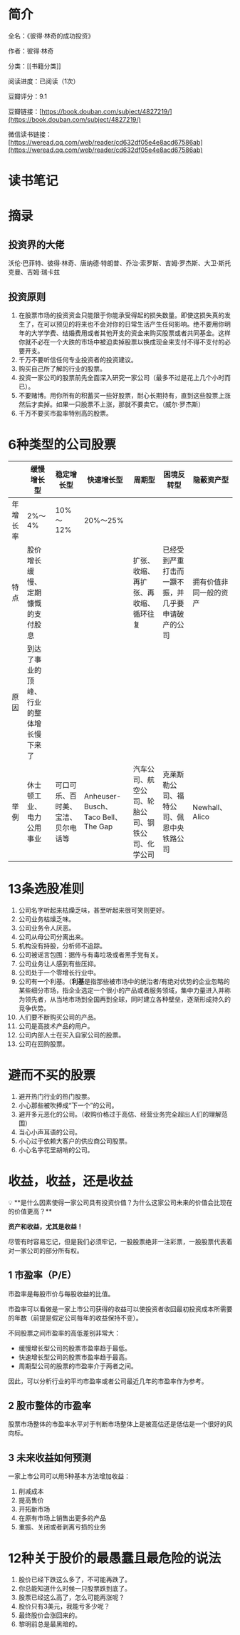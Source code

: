 # 简介

全名：《彼得·林奇的成功投资》

作者：彼得·林奇

分类：[[书籍分类]]

阅读进度：已阅读（1次）

豆瓣评分：9.1

豆瓣链接：[https://book.douban.com/subject/4827219/](https://book.douban.com/subject/4827219/)

微信读书链接：[https://weread.qq.com/web/reader/cd632df05e4e8acd67586ab](https://weread.qq.com/web/reader/cd632df05e4e8acd67586ab)

# 读书笔记



# 摘录

## 投资界的大佬

沃伦·巴菲特、彼得·林奇、唐纳德·特朗普、乔治·索罗斯、吉姆·罗杰斯、大卫·斯托克曼、吉姆·瑞卡兹

## 投资原则

1. 在股票市场的投资资金只能限于你能承受得起的损失数量。即使这损失真的发生了，在可以预见的将来也不会对你的日常生活产生任何影响。绝不要用你明年的大学学费、结婚费用或者其他开支的资金来购买股票或者共同基金。这样你就不必在一个大跌的市场中被迫卖掉股票以换成现金来支付不得不支付的必要开支。
2. 千万不要听信任何专业投资者的投资建议。
3. 购买自己所了解的行业的股票。
4. 投资一家公司的股票前先全面深入研究一家公司（最多不过是花上几个小时而已）。
5. 不要赌博。用你所有的积蓄买一些好股票，耐心长期持有，直到这些股票上涨然后才卖掉。如果一只股票不上涨，那就不要卖它。（威尔·罗杰斯）
6. 千万不要买市盈率特别高的股票。

# 6种类型的公司股票

||缓慢增长型|稳定增长型|快速增长型|周期型|困境反转型|隐蔽资产型|
|---|---|---|---|---|---|---|
|年增长率|2%～4%|10%～12%|20%～25%||||
|特点|股价增长缓慢、定期慷慨的支付股息|||扩张、收缩、再扩张、再收缩、循环往复|已经受到严重打击而一蹶不振，并几乎要申请破产的公司|拥有价值非同一般的资产|
|原因|到达了事业的顶峰、行业的整体增长慢下来了||||||
|举例|休士顿工业、电力公用事业|可口可乐、百时美、宝洁、贝尔电话等|Anheuser-Busch、Taco Bell、The Gap|汽车公司、航空公司、轮胎公司、钢铁公司、化学公司|克莱斯勒公司、福特公司、佩恩中央铁路公司|Newhall、Alico|

# 13条选股准则

1. 公司名字听起来枯燥乏味，甚至听起来很可笑则更好。
2. 公司业务枯燥乏味。
3. 公司业务令人厌恶。
4. 公司从母公司分离出来。
5. 机构没有持股，分析师不追踪。
6. 公司被谣言包围：据传与有毒垃圾或者黑手党有关。
7. 公司业务让人感到有些压抑。
8. 公司处于一个零增长行业中。
9. 公司有一个利基。（**利基**是指那些被市场中的统治者/有绝对优势的企业忽略的某些细分市场，指企业选定一个很小的产品或者服务领域，集中力量进入并称为领先者，从当地市场到全国再到全球，同时建立各种壁垒，逐渐形成持久的竞争优势。
10. 人们要不断购买公司的产品。
11. 公司是高技术产品的用户。
12. 公司内部人士在买入自家公司的股票。
13. 公司在回购股票。

# 避而不买的股票

1. 避开热门行业的热门股票。
2. 小心那些被吹捧成“下一个”的公司。
3. 避开多元恶化的公司。（收购价格过于高估、经营业务完全超出人们的理解范围）
4. 当心小声耳语的公司。
5. 小心过于依赖大客户的供应商公司股票。
6. 小心名字花里胡哨的公司。

# 收益，收益，还是收益

<aside> 💡 **是什么因素使得一家公司具有投资价值？为什么这家公司未来的价值会比现在的价值更高？**

**资产和收益，尤其是收益！**

</aside>

尽管有时容易忘记，但是我们必须牢记，一股股票绝非一注彩票，一股股票代表着对一家公司的部分所有权。

## 1 市盈率（P/E）

市盈率是每股市价与每股收益的比值。

市盈率可以看做是一家上市公司获得的收益可以使投资者收回最初投资成本所需要的年数（前提是假定公司每年的收益保持不变）。

不同股票之间市盈率的高低差别非常大：

- 缓慢增长型公司的股票市盈率趋于最低。
- 快速增长型公司的股票市盈率趋于最高。
- 周期型公司的股票的市盈率介于两者之间。

因此，可以分析行业的平均市盈率或者公司最近几年的市盈率作为参考。

## 2 股市整体的市盈率

股票市场整体的市盈率水平对于判断市场整体上是被高估还是低估是一个很好的风向标。

## 3 未来收益如何预测

一家上市公司可以用5种基本方法增加收益：

1. 削减成本
2. 提高售价
3. 开拓新市场
4. 在原有市场上销售出更多的产品
5. 重振、关闭或者剥离亏损的业务

# 12种关于股价的最愚蠢且最危险的说法

1. 股价已经下跌这么多了，不可能再跌了。
2. 你总能知道什么时候一只股票跌到底了。
3. 股票已经这么高了，怎么可能再涨呢？
4. 股价只有3美元，我能亏多少呢？
5. 最终股价会涨回来的。
6. 黎明前总是最黑暗的。
